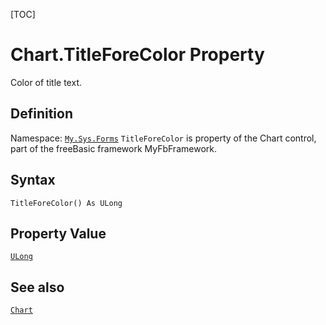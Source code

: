 [TOC]
# Chart.TitleForeColor Property
Color of title text.
## Definition
Namespace: [`My.Sys.Forms`](My.Sys.Forms.md)
`TitleForeColor` is property of the Chart control, part of the freeBasic framework MyFbFramework.
## Syntax
```freeBasic
TitleForeColor() As ULong
```
## Property Value
[`ULong`]("https://www.freebasic.net/wiki/KeyPgULong")
## See also
[`Chart`](Chart.md)
